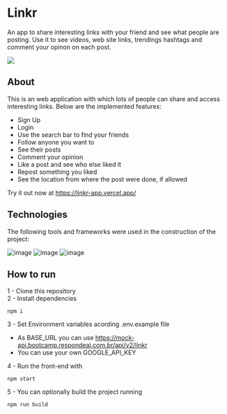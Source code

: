 # Linkr

An app to share interesting links with your friend and see what people are posting. Use it to see videos, web site links, trendings hashtags and comment your opinon on each post.

<img src= "src/assets/images/Peek 06-09-2021 16-02.gif" />

## About

This is an web application with which lots of people can share and access interesting links. Below are the implemented features:

- Sign Up
- Login
- Use the search bar to find your friends
- Follow anyone you want to
- See their posts
- Comment your opinion
- Like a post and see who else liked it
- Repost something you liked
- See the location from where the post were done, if allowed

Try it out now at https://linkr-app.vercel.app/

## Technologies

The following tools and frameworks were used in the construction of the project:

![image](https://camo.githubusercontent.com/76fbcc2b8eda3d26d881c9719074ec0af04410fdc2fb02438ffb72535046fb6b/68747470733a2f2f696d672e736869656c64732e696f2f62616467652f72656163742d6170702532302d2532333230323332612e7376673f267374796c653d666f722d7468652d626164676526636f6c6f723d363064646639266c6f676f3d7265616374266c6f676f436f6c6f723d253233363144414642)
![image](https://img.shields.io/badge/styled--components-DB7093?style=for-the-badge&logo=styled-components&logoColor=white)
![image](https://camo.githubusercontent.com/02621d023c99135970b1abbfe932b6a6a0b2e42aaebedae5f8299fd88d9ce029/68747470733a2f2f696d672e736869656c64732e696f2f62616467652f6178696f732532302d2532333230323332612e7376673f267374796c653d666f722d7468652d626164676526636f6c6f723d696e666f726d6174696f6e616c)

## How to run

1 - Clone this repository </br>
2 - Install dependencies </br>
```
npm i
```
3 - Set Environment variables acording .env.example file </br>
- As BASE_URL you can use https://mock-api.bootcamp.respondeai.com.br/api/v2/linkr </br>
- You can use your own GOOGLE_API_KEY </br>

4 - Run the front-end with </br>
```
npm start
```
5 - You can optionally build the project running </br>
```
npm run build
```
